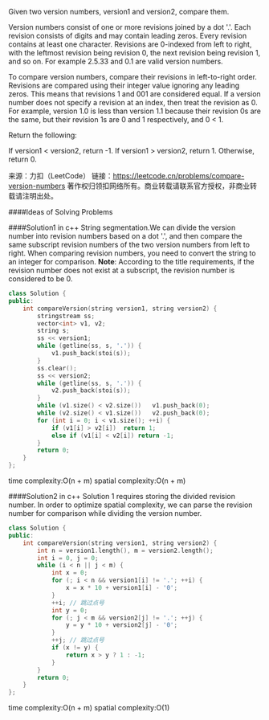 Given two version numbers, version1 and version2, compare them.

Version numbers consist of one or more revisions joined by a dot '.'. Each revision consists of digits and may contain leading zeros. Every revision contains at least one character. Revisions are 0-indexed from left to right, with the leftmost revision being revision 0, the next revision being revision 1, and so on. For example 2.5.33 and 0.1 are valid version numbers.

To compare version numbers, compare their revisions in left-to-right order. Revisions are compared using their integer value ignoring any leading zeros. This means that revisions 1 and 001 are considered equal. If a version number does not specify a revision at an index, then treat the revision as 0. For example, version 1.0 is less than version 1.1 because their revision 0s are the same, but their revision 1s are 0 and 1 respectively, and 0 < 1.

Return the following:

If version1 < version2, return -1.
If version1 > version2, return 1.
Otherwise, return 0.

来源：力扣（LeetCode）
链接：https://leetcode.cn/problems/compare-version-numbers
著作权归领扣网络所有。商业转载请联系官方授权，非商业转载请注明出处。

####Ideas of Solving Problems

####Solution1 in c++ 
String segmentation.We can divide the version number into revision numbers based on a dot '.', and then compare the same subscript revision numbers of the two version numbers from left to right. When comparing revision numbers, you need to convert the string to an integer for comparison. **Note**: According to the title requirements, if the revision number does not exist at a subscript, the revision number is considered to be 0.

```c++
class Solution {
public:
	int compareVersion(string version1, string version2) {
		stringstream ss;
		vector<int> v1, v2;
		string s;
		ss << version1;
		while (getline(ss, s, '.')) {
			v1.push_back(stoi(s));
		}
		ss.clear();
		ss << version2;
		while (getline(ss, s, '.')) {
			v2.push_back(stoi(s));
		}
		while (v1.size() < v2.size())	v1.push_back(0);
		while (v2.size() < v1.size())	v2.push_back(0);
		for (int i = 0; i < v1.size(); ++i) {
			if (v1[i] > v2[i])	return 1;
			else if (v1[i] < v2[i])	return -1;
		}
		return 0;
	}
};
```
time complexity:O(n + m)
spatial complexity:O(n + m)

####Solution2 in c++
Solution 1 requires storing the divided revision number. In order to optimize spatial complexity, we can parse the revision number for comparison while dividing the version number.

```c++
class Solution {
public:
    int compareVersion(string version1, string version2) {
        int n = version1.length(), m = version2.length();
        int i = 0, j = 0;
        while (i < n || j < m) {
            int x = 0;
            for (; i < n && version1[i] != '.'; ++i) {
                x = x * 10 + version1[i] - '0';
            }
            ++i; // 跳过点号
            int y = 0;
            for (; j < m && version2[j] != '.'; ++j) {
                y = y * 10 + version2[j] - '0';
            }
            ++j; // 跳过点号
            if (x != y) {
                return x > y ? 1 : -1;
            }
        }
        return 0;
    }
};
```

time complexity:O(n + m)
spatial complexity:O(1)